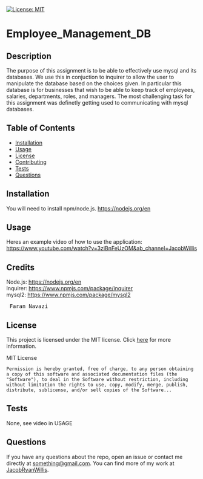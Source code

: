 [![License: MIT](https://img.shields.io/badge/License-MIT-yellow.svg)](https://opensource.org/licenses/MIT)

# Employee_Management_DB

## Description

The purpose of this assignment is to be able to effectively use mysql and its databases. We use this in conjuction to inquirer to allow the user to manipulate the database based on the choices given. In particular this database is for businesses that wish to be able to keep track of employees, salaries, departments, roles, and managers. The most challenging task for this assignment was definetly getting used to communicating with mysql databases.

## Table of Contents

- [Installation](#installation)
- [Usage](#usage)
- [License](#license)
- [Contributing](#contributing)
- [Tests](#tests)
- [Questions](#questions)

## Installation

You will need to install npm/node.js. https://nodejs.org/en

## Usage

Heres an example video of how to use the application: <br> 
https://www.youtube.com/watch?v=3ziBnFeUzOM&ab_channel=JacobWillis

## Credits

Node.js: https://nodejs.org/en <br> 
Inquirer: https://www.npmjs.com/package/inquirer <br> 
mysql2: https://www.npmjs.com/package/mysql2

<pre> Faran Navazi </pre>

## License

This project is licensed under the MIT license. Click [here](https://opensource.org/licenses/MIT) for more information.

MIT License

    Permission is hereby granted, free of charge, to any person obtaining a copy of this software and associated documentation files (the "Software"), to deal in the Software without restriction, including without limitation the rights to use, copy, modify, merge, publish, distribute, sublicense, and/or sell copies of the Software...

## Tests

None, see video in USAGE

## Questions

If you have any questions about the repo, open an issue or contact me directly at something@gmail.com. You can find more of my work at [JacobRyanWillis](https://github.com/JacobRyanWillis/).
